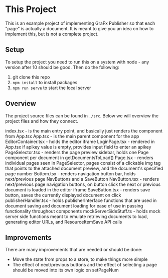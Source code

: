 # This Project
This is an example project of implementing GraFx Publisher so that each "page" is actually a document. It is meant to give you an idea on how to implement this, but is not a complete project.

## Setup
To setup the project you need to run this on a system with node - any version after 10 should be good. Then do the following:

1. git clone this repo
2. `npm install` to install packages
3. `npm run serve` to start the local server

## Overview
The project source files can be found in `./src`. Below we will overview the project files and how they connect.

index.tsx - is the main entry point, and basically just renders the component from App.tsx
App.tsx - is the main parent component for the app
EditorContainer.tsx - holds the editor iframe
LoginPage.tsx - rendered in App.tsx if apikey value is empty, provides input field to enter an apikey
PageSelector.tsx - renders the page preview sidebar, holds one Page component per document in getDocumentsToLoad()
Page.tsx - renders individual pages seen in PageSelector, pages consist of a clickable img tag that points to the attached document preview, and the document's specified page number
Bottom.tsx - renders navigation button bar, holds next/previous page NavButtons and a SaveButton
NavButton.tsx - renders next/previous page navigation buttons, on button click the next or previous document is loaded in the editor iframe
SaveButton.tsx - renders save button, saves the currently displayed document on click
publisherHandler.tsx - holds publisherInterface functions that are used in document saving and document loading for ease of use in passing functionality throughout components
mockServerSideStuff.ts - holds mock server side functions meant to emulate retrieving documents to load, generating editor URLs, and ResourceItemSave API calls

## Improvements
There are many improvements that are needed or should be done:
- Move the state from props to a store, to make things more simple
- The effect of next/previous buttons and the effect of selecting a page should be moved into its own logic on setPageNum